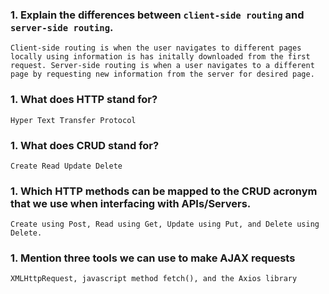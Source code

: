 ### 1.  Explain the differences between `client-side routing` and `server-side routing`.
    Client-side routing is when the user navigates to different pages locally using information is has initally downloaded from the first request. Server-side routing is when a user navigates to a different page by requesting new information from the server for desired page.  
### 1.  What does HTTP stand for?
    Hyper Text Transfer Protocol
### 1.  What does CRUD stand for?
    Create Read Update Delete
### 1.  Which HTTP methods can be mapped to the CRUD acronym that we use when interfacing with APIs/Servers.
    Create using Post, Read using Get, Update using Put, and Delete using Delete. 
### 1.  Mention three tools we can use to make AJAX requests
    XMLHttpRequest, javascript method fetch(), and the Axios library